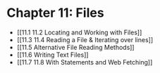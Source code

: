 # Chapter 11: Files
- [[11.1 11.2 Locating and Working with Files]]
- [[11.3 11.4 Reading a File & Iterating over lines]]
- [[11.5 Alternative File Reading Methods]]
- [[11.6 Writing Text Files]]
- [[11.7 11.8 With Statements and Web Fetching]]